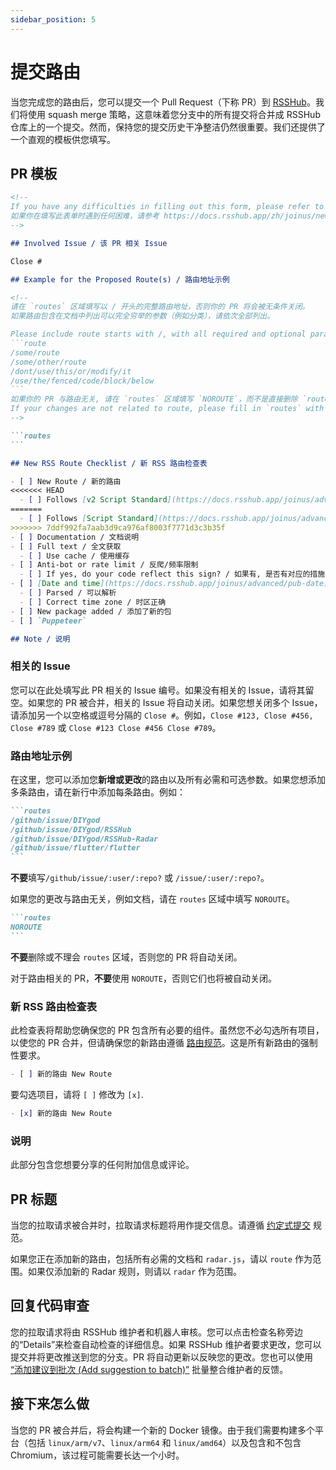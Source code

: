 ```yaml
---
sidebar_position: 5
---
```


# 提交路由

当您完成您的路由后，您可以提交一个 Pull Request（下称 PR）到 [RSSHub](https://github.com/DIYgod/RSSHub)。我们将使用 squash merge 策略，这意味着您分支中的所有提交将合并成 RSSHub 仓库上的一个提交。然而，保持您的提交历史干净整洁仍然很重要。我们还提供了一个直观的模板供您填写。

## PR 模板

````md
<!--
If you have any difficulties in filling out this form, please refer to https://docs.rsshub.app/joinus/new-rss/submit-route
如果你在填写此表单时遇到任何困难，请参考 https://docs.rsshub.app/zh/joinus/new-rss/submit-route
-->

## Involved Issue / 该 PR 相关 Issue

Close #

## Example for the Proposed Route(s) / 路由地址示例

<!--
请在 `routes` 区域填写以 / 开头的完整路由地址，否则你的 PR 将会被无条件关闭。
如果路由包含在文档中列出可以完全穷举的参数（例如分类），请依次全部列出。

Please include route starts with /, with all required and optional parameters in the `routes` section. Fail to comply will result in your pull request being closed automatically.
```route
/some/route
/some/other/route
/dont/use/this/or/modify/it
/use/the/fenced/code/block/below
```
如果你的 PR 与路由无关, 请在 `routes` 区域填写 `NOROUTE`，而不是直接删除 `routes` 区域。否则你的 PR 将会被无条件关闭。
If your changes are not related to route, please fill in `routes` with `NOROUTE`. Fail to comply will result in your PR being closed.
-->

```routes
```

## New RSS Route Checklist / 新 RSS 路由检查表

- [ ] New Route / 新的路由
<<<<<<< HEAD
  - [ ] Follows [v2 Script Standard](https://docs.rsshub.app/joinus/advanced/script-standard) / 跟随 [v2 路由规范](https://docs.rsshub.app/zh/joinus/advanced/script-standard)
=======
  - [ ] Follows [Script Standard](https://docs.rsshub.app/joinus/advanced/script-standard) / 跟随 [路由规范](https://docs.rsshub.app/zh/joinus/advanced/script-standard)
>>>>>>> 7ddf992fa7aab3d9ca976af8003f7771d3c3b35f
- [ ] Documentation / 文档说明
- [ ] Full text / 全文获取
  - [ ] Use cache / 使用缓存
- [ ] Anti-bot or rate limit / 反爬/频率限制
  - [ ] If yes, do your code reflect this sign? / 如果有, 是否有对应的措施?
- [ ] [Date and time](https://docs.rsshub.app/joinus/advanced/pub-date) / [日期和时间](https://docs.rsshub.app/zh/joinus/advanced/pub-date)
  - [ ] Parsed / 可以解析
  - [ ] Correct time zone / 时区正确
- [ ] New package added / 添加了新的包
- [ ] `Puppeteer`

## Note / 说明
````

### 相关的 Issue

您可以在此处填写此 PR 相关的 Issue 编号。如果没有相关的 Issue，请将其留空。如果您的 PR 被合并，相关的 Issue 将自动关闭。如果您想关闭多个 Issue，请添加另一个以空格或逗号分隔的 `Close #`。例如，`Close #123, Close #456, Close #789` 或 `Close #123 Close #456 Close #789`。

### 路由地址示例

在这里，您可以添加您**新增或更改**的路由以及所有必需和可选参数。如果您想添加多条路由，请在新行中添加每条路由。例如：

````md
```routes
/github/issue/DIYgod
/github/issue/DIYgod/RSSHub
/github/issue/DIYgod/RSSHub-Radar
/github/issue/flutter/flutter
```
````

**不要**填写`/github/issue/:user/:repo?` 或 `/issue/:user/:repo?`。

如果您的更改与路由无关，例如文档，请在 `routes` 区域中填写 `NOROUTE`。

````md
```routes
NOROUTE
```
````

**不要**删除或不理会 `routes` 区域，否则您的 PR 将自动关闭。

对于路由相关的 PR，**不要**使用 `NOROUTE`，否则它们也将被自动关闭。

### 新 RSS 路由检查表

此检查表将帮助您确保您的 PR 包含所有必要的组件。虽然您不必勾选所有项目，以使您的 PR 合并，但请确保您的新路由遵循 [路由规范](/zh/joinus/advanced/script-standard)。这是所有新路由的强制性要求。

```md
- [ ] 新的路由 New Route
```

要勾选项目，请将 `[ ]` 修改为 `[x]`.

```md
- [x] 新的路由 New Route
```

### 说明

此部分包含您想要分享的任何附加信息或评论。

## PR 标题

当您的拉取请求被合并时，拉取请求标题将用作提交信息。请遵循 [约定式提交](https://www.conventionalcommits.org/zh-hans/v1.0.0/#概述) 规范。

如果您正在添加新的路由，包括所有必需的文档和 `radar.js`，请以 `route` 作为范围。如果仅添加新的 Radar 规则，则请以 `radar` 作为范围。

## 回复代码审查

您的拉取请求将由 RSSHub 维护者和机器人审核。您可以点击检查名称旁边的“Details”来检查自动检查的详细信息。如果 RSSHub 维护者要求更改，您可以提交并将更改推送到您的分支。PR 将自动更新以反映您的更改。您也可以使用 [“添加建议到批次 (Add suggestion to batch)”](https://docs.github.com/zh/pull-requests/collaborating-with-pull-requests/reviewing-changes-in-pull-requests/incorporating-feedback-in-your-pull-request#applying-suggested-changes) 批量整合维护者的反馈。

## 接下来怎么做

当您的 PR 被合并后，将会构建一个新的 Docker 镜像。由于我们需要构建多个平台（包括 `linux/arm/v7`、`linux/arm64` 和 `linux/amd64`）以及包含和不包含 Chromium，该过程可能需要长达一个小时。
